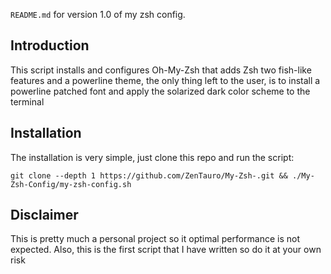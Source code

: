 `README.md` for version 1.0 of my zsh config.

## Introduction ##
This script installs and configures Oh-My-Zsh that adds Zsh two fish-like
features and a powerline theme, the only thing left to the user,
is to install a powerline patched font and apply the
solarized dark color scheme to the terminal 

## Installation ##
The installation is very simple, just clone this repo and run the script:
```
git clone --depth 1 https://github.com/ZenTauro/My-Zsh-.git && ./My-Zsh-Config/my-zsh-config.sh 
```

## Disclaimer ##
This is pretty much a personal project so it optimal
performance is not expected. Also, this is the first script that I have written so do it at
your own risk
